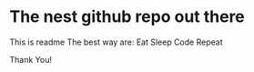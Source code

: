 # The nest github repo out there
This is readme
The best way are:
Eat 
Sleep
Code
Repeat

Thank You!

